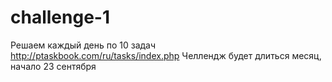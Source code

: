# challenge-1

Решаем каждый день по 10 задач http://ptaskbook.com/ru/tasks/index.php
Челлендж будет длиться месяц, начало 23 сентября
